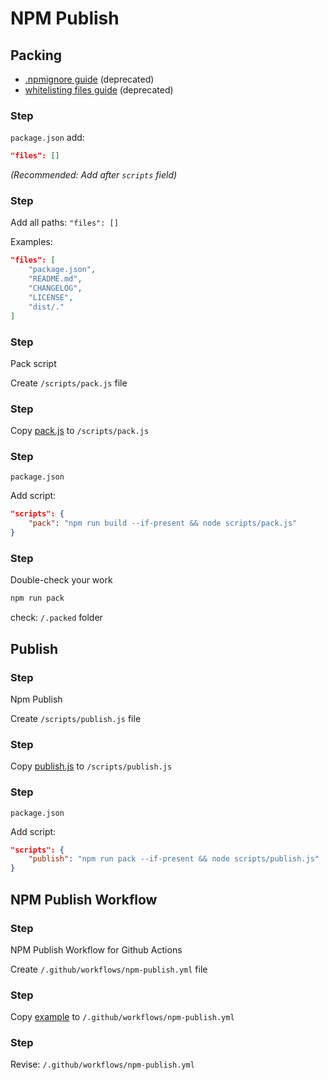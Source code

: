 [1]: npmignore.md
[2]: npm-publish.yml
[3]: pack.js
[4]: whitelisting-files.md
[5]: publish.js
# NPM Publish

## Packing

- [.npmignore guide][1] (deprecated)
- [whitelisting files guide][4] (deprecated)
### Step

`package.json` add:

```json
"files": []
```

*(Recommended: Add after `scripts` field)*

### Step

Add all paths: `"files": []`

Examples:

```json
"files": [
    "package.json",
    "README.md",
    "CHANGELOG",
    "LICENSE",
    "dist/."
]
```
### Step

Pack script

Create  `/scripts/pack.js` file

### Step

Copy [pack.js][3] to `/scripts/pack.js`

### Step

`package.json`

Add script:

```json
"scripts": {
    "pack": "npm run build --if-present && node scripts/pack.js"
}
```

### Step

Double-check your work

```bash
npm run pack
```
check: `/.packed` folder


## Publish

### Step

Npm Publish

Create  `/scripts/publish.js` file

### Step

Copy [publish.js][5] to `/scripts/publish.js`

### Step

`package.json`

Add script:

```json
"scripts": {
    "publish": "npm run pack --if-present && node scripts/publish.js"
}
```


## NPM Publish Workflow
### Step

NPM Publish Workflow for Github Actions

Create  `/.github/workflows/npm-publish.yml` file

### Step

Copy [example][2] to `/.github/workflows/npm-publish.yml`

### Step

Revise: `/.github/workflows/npm-publish.yml`

